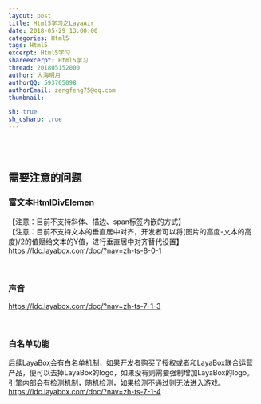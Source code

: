 ```yaml
---
layout: post
title: Html5学习之LayaAir
date: 2018-05-29 13:00:00
categories: Html5
tags: Html5 
excerpt: Html5学习
shareexcerpt: Html5学习
thread: 201805152000
author: 大海明月
authorQQ: 593705098
authorEmail: zengfeng75@qq.com
thumbnail: 

sh: true
sh_csharp: true
---
```


<br>
<br>
<h2 class="nav1">需要注意的问题</h2>


<h3>富文本HtmlDivElemen</h2>
<p>
【注意：目前不支持斜体、描边、span标签内嵌的方式】<br>
【注意：目前不支持文本的垂直居中对齐，开发者可以将(图片的高度-文本的高度)/2的值赋给文本的Y值，进行垂直居中对齐替代设置】<br>
<a href="https://ldc.layabox.com/doc/?nav=zh-ts-8-0-1" target="_blank">https://ldc.layabox.com/doc/?nav=zh-ts-8-0-1</a>
</p>
<br>


<h3>声音</h2>
<p>
<a href="https://ldc.layabox.com/doc/?nav=zh-ts-7-1-3" target="_blank">https://ldc.layabox.com/doc/?nav=zh-ts-7-1-3</a>
</p>
<br>



<h3>白名单功能</h2>
<p>
后续LayaBox会有白名单机制，如果开发者购买了授权或者和LayaBox联合运营产品，便可以去掉LayaBox的logo，如果没有则需要强制增加LayaBox的logo。引擎内部会有检测机制，随机检测，如果检测不通过则无法进入游戏。<br>
<a href="https://ldc.layabox.com/doc/?nav=zh-ts-7-1-4" target="_blank">https://ldc.layabox.com/doc/?nav=zh-ts-7-1-4</a>
</p>
<br>

